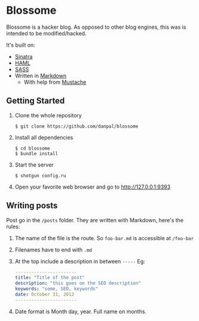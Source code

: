 # Blossome
Blossome is a hacker blog. As opposed to other blog engines, this was is
intended to be modified/hacked.

It's built on:
- [Sinatra][1]
- [HAML][2]
- [SASS][3]
- Written in [Markdown][4]
    - With help from [Mustache][5]

[1]: http://www.sinatrarb.com/
[2]: http://haml.info/
[3]: http://sass-lang.com/
[4]: http://daringfireball.net/projects/markdown/
[5]: https://mustache.github.io/

## Getting Started
1. Clone the whole repository
    ```shell
    $ git clone https://github.com/danpal/blossome
    ```
    
2. Install all dependencies
    ```shell
    $ cd blossome
    $ bundle install
    ```
    
3. Start the server
    ```shell
    $ shotgun config.ru
    ```
4. Open your favorite web browser and go to <http://127.0.0.1:9393>

## Writing posts
Post go in the `/posts` folder. They are written with Markdown, here's the
rules:

1. The name of the file is the route. So `foo-bar.md` is accessible at
   `/foo-bar`

2. Filenames have to end with `.md`

3. At the top include a description in between `-----` Eg:
    ```yaml
    -----------------------
    title: "Title of the post"
    description: "this goes on the SEO description"
    keywords: "some, SEO, keywords"
    date: October 31, 2012
    -----------------------
    ```
4. Date format is Month day, year. Full name on months.
